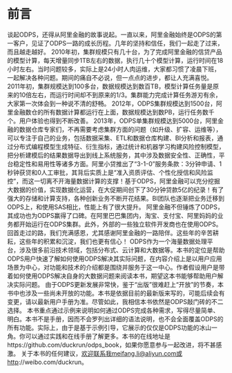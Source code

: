 # 前言


谈起ODPS，还得从阿里金融的故事说起。一直以来，阿里金融始终是ODPS的第一客户，见证了ODPS一路的成长历程。几年的坚持和信任，我们一起走了过来，而且越走越好。
2010年初，集群规模只有几十台，为了完成阿里金融的信贷产品的模型计算，每天增量同步1TB左右的数据，执行几十个模型计算，运行时间在18小时左右。当时问题较多，实际上是24小时人肉运维，大家都习惯了凌晨下班，一起解决各种问题。期间的痛自不必说，但一点点的进步，都让人充满喜悦。
2011年初，集群规模达到100多台，数据规模达到数百TB，模型计算任务量是原来的10倍左右，而运行时间却不到原来的1/3。集群能力完成计算任务游刃有余，大家第一次体会到一种说不清的舒畅。
2012年，ODPS集群规模达到1500台，阿里金融数仓的所有数据计算都运行在上面，数据规模达到数PB，运行任务数千个。用户体验也得到不断改善。
2013年，ODPS单集群规模达到5000台，阿里金融的数据仓库专家们，不再需要考虑集群方面的问题（如升级、扩容、运维等），可以专注于自己的业务，包括数据采集、ETL和数据仓库构建、BI分析和报表，通过分布式编程模型生成特征、衍生指标，通过统计和机器学习构建风险控制模型，把分析建模后的结果数据导出到线上系统服务，其中涉及数据安全性、正确性，平台稳定性和易用性等诸多方面。阿里小贷推出了“3-1-0”服务条款：3分钟申请、1秒钟获贷和0人工审批，其背后实质上是“准入资质评估、个性化授信和风险监控”，而这一切离不开海量数据计算的支撑！基于ODPS，阿里金融可以充分挖掘大数据的价值，实现数据化运营，在大促期间创下了30分钟贷款5亿的纪录！有了强大的存储和计算支持，各种创新业务不断开花结果。BI团队也逐渐把业务迁移到ODPS上，和使用SAS相比，性能上有了很大提升。
阿里金融不但锤炼了ODPS，其成功也为ODPS赢得了口碑。在阿里巴巴集团内，淘宝、支付宝、阿里妈妈的业务都开始运行在ODPS集群。此外，外部的一些独立软件开发商也在使用ODPS。
回首走过的路，我们充满感恩，尤其感谢阿里金融的一路陪伴。这些年的辛苦耕耘，这些年的积累和沉淀，我们也更有信心！
ODPS作为一个海量数据处理平台，涉及很多前沿技术领域，包括分布式、云计算和大数据等。本书的定位是帮助ODPS用户快速了解如何使用ODPS解决其实际问题，在内容介绍上是以用户应用场景为中心，对功能和技术的介绍都是围绕并服务于这一中心。作者假设用户是带着如何使用ODPS解决自身的大数据问题来阅读本书，期望这本书能够帮助用户解决实际问题。
由于ODPS更新发展非常快，鉴于“出版”很难赶上“开放”的节奏，本书中也涉及一些尚未开放的功能。本书是依据目前的最新版来写的，可能后续会有变更，请以最新用户手册为准。尽管如此，我相信本书依然是ODPS敲门砖的不二选择。
本书重点通过示例来说明如何通过ODPS完成各种需求，写得尽量简单、明白。本书不是手册，因而不会罗列出详细的语法说明，也不会全面覆盖ODPS的所有功能。实际上，由于是基于示例引导，它展示的仅仅是ODPS功能的冰山一角。你可以通过实践和在线手册了解更多。本书的在线地址是https://github.com/duckrun/odps_book，如果你愿意参与一起改进，将不甚感激。
关于本书的任何建议，欢迎联系我meifang.li@aliyun.com或http://weibo.com/duckrun。
